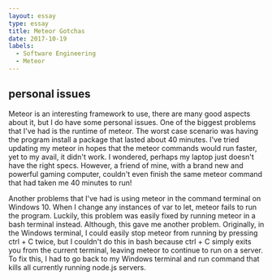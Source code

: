 ```yaml
---
layout: essay
type: essay
title: Meteor Gotchas
date: 2017-10-19
labels:
  - Software Engineering
  - Meteor
---
```


## personal issues

Meteor is an interesting framework to use, there are many good aspects about it, but I do have some personal issues. One of the biggest problems that I've had is the runtime of meteor. The worst case scenario was having the program install a package that lasted about 40 minutes. I've tried updating my meteor in hopes that the meteor commands would run faster, yet to my avail, it didn't work. I wondered, perhaps my laptop just doesn't have the right specs. However, a friend of mine, with a brand new and powerful gaming computer, couldn't even finish the same meteor command that had taken me 40 minutes to run! 

Another problems that I've had is using meteor in the command terminal on Windows 10. When I change any instances of var to let, meteor fails to run the program. Luckily, this problem was easily fixed by running meteor in a bash terminal instead. Although, this gave me another problem. Originally, in the Windows terminal, I could easily stop meteor from running by pressing ctrl + C twice, but I couldn't do this in bash because ctrl + C simply exits you from the current terminal, leaving meteor to continue to run on a server. To fix this, I had to go back to my Windows terminal and run command that kills all currently running node.js servers.

